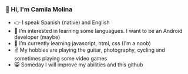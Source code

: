 ### :wave: Hi, I'm Camila Molina
- :point_right: I speak Spanish (native) and English
- 👀 I’m interested in learning some languagues. I want to be an Android developer (maybe) 
- 🌱 I’m currently learning javascript, html, css (I'm a noob)
- :v: My hobbies are playing the guitar, photography, cycling and sometimes playing some video games 
- :smile_cat: Someday I will improve my abilities and this github
<!---
CamiiMolina/CamiiMolina is a ✨ special ✨ repository because its `README.md` (this file) appears on your GitHub profile.
You can click the Preview link to take a look at your changes.
--->
